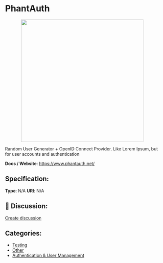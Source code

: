 # PhantAuth
<p align="center">
    <img width="400" src="https://raw.githubusercontent.com/apis-list/apis-list/apis/phantauth/logo_256x256.png" />
</p>

Random User Generator + OpenID Connect Provider.  Like Lorem Ipsum, but for user accounts and authentication

**Docs / Website**: https://www.phantauth.net/

## Specification:
**Type**:  N/A 
**URI**:  N/A 

## 💬 Discussion:
[Create discussion](link)

## Categories:
- [Testing](https://github.com/apis-list/apis-list#testing)
- [Other](https://github.com/apis-list/apis-list#other)
- [Authentication & User Management](https://github.com/apis-list/apis-list#authentication-and-user-management)





